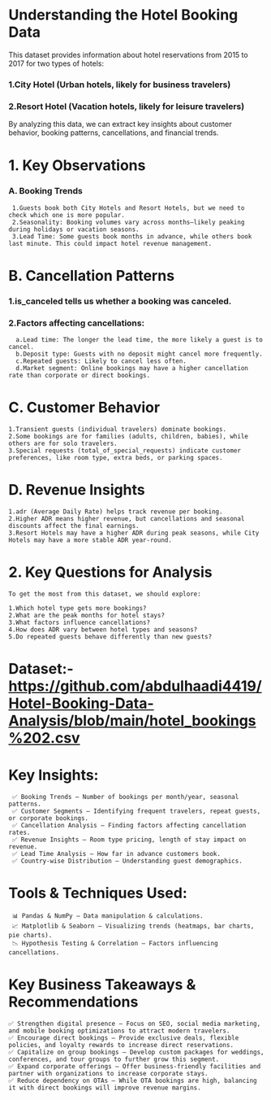 # Understanding the Hotel Booking Data
This dataset provides information about hotel reservations from 2015 to 2017 for two types of hotels:

### 1.City Hotel (Urban hotels, likely for business travelers)
### 2.Resort Hotel (Vacation hotels, likely for leisure travelers)
By analyzing this data, we can extract key insights about customer behavior, booking patterns, cancellations, and financial trends.

# 1. Key Observations
### A. Booking Trends
     1.Guests book both City Hotels and Resort Hotels, but we need to check which one is more popular.
     2.Seasonality: Booking volumes vary across months—likely peaking during holidays or vacation seasons.
     3.Lead Time: Some guests book months in advance, while others book last minute. This could impact hotel revenue management.

    
# B. Cancellation Patterns
### 1.is_canceled tells us whether a booking was canceled.
### 2.Factors affecting cancellations:
      a.Lead time: The longer the lead time, the more likely a guest is to cancel.
      b.Deposit type: Guests with no deposit might cancel more frequently.
      c.Repeated guests: Likely to cancel less often.
      d.Market segment: Online bookings may have a higher cancellation rate than corporate or direct bookings.
# C. Customer Behavior
    1.Transient guests (individual travelers) dominate bookings.
    2.Some bookings are for families (adults, children, babies), while others are for solo travelers.
    3.Special requests (total_of_special_requests) indicate customer preferences, like room type, extra beds, or parking spaces.
# D. Revenue Insights
    1.adr (Average Daily Rate) helps track revenue per booking.
    2.Higher ADR means higher revenue, but cancellations and seasonal discounts affect the final earnings.
    3.Resort Hotels may have a higher ADR during peak seasons, while City Hotels may have a more stable ADR year-round.
    
# 2. Key Questions for Analysis
    To get the most from this dataset, we should explore:

    1.Which hotel type gets more bookings?
    2.What are the peak months for hotel stays?
    3.What factors influence cancellations?
    4.How does ADR vary between hotel types and seasons?
    5.Do repeated guests behave differently than new guests?
    
# Dataset:- https://github.com/abdulhaadi4419/Hotel-Booking-Data-Analysis/blob/main/hotel_bookings%202.csv

# Key Insights:
     ✅ Booking Trends – Number of bookings per month/year, seasonal patterns.
     ✅ Customer Segments – Identifying frequent travelers, repeat guests, or corporate bookings.
     ✅ Cancellation Analysis – Finding factors affecting cancellation rates.
     ✅ Revenue Insights – Room type pricing, length of stay impact on revenue.
     ✅ Lead Time Analysis – How far in advance customers book.
     ✅ Country-wise Distribution – Understanding guest demographics.

# Tools & Techniques Used:
     📊 Pandas & NumPy – Data manipulation & calculations.
     📈 Matplotlib & Seaborn – Visualizing trends (heatmaps, bar charts, pie charts).
     📉 Hypothesis Testing & Correlation – Factors influencing cancellations.

# Key Business Takeaways & Recommendations
    ✅ Strengthen digital presence – Focus on SEO, social media marketing, and mobile booking optimizations to attract modern travelers.
    ✅ Encourage direct bookings – Provide exclusive deals, flexible policies, and loyalty rewards to increase direct reservations.
    ✅ Capitalize on group bookings – Develop custom packages for weddings, conferences, and tour groups to further grow this segment.
    ✅ Expand corporate offerings – Offer business-friendly facilities and partner with organizations to increase corporate stays.
    ✅ Reduce dependency on OTAs – While OTA bookings are high, balancing it with direct bookings will improve revenue margins.


    
